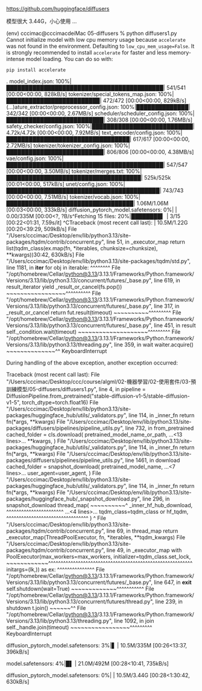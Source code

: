 

https://github.com/huggingface/diffusers



模型很大 3.44G，小心使用 ... 



(env) cccimac@cccimacdeiMac 05-diffusers % python diffusers1.py
Cannot initialize model with low cpu memory usage because `accelerate` was not found in the environment. Defaulting to `low_cpu_mem_usage=False`. It is strongly recommended to install `accelerate` for faster and less memory-intense model loading. You can do so with: 
```
pip install accelerate
```
.
model_index.json: 100%|██████████████████████████████████████████| 541/541 [00:00<00:00, 828kB/s]
tokenizer/special_tokens_map.json: 100%|█████████████████████████| 472/472 [00:00<00:00, 829kB/s]
(…)ature_extractor/preprocessor_config.json: 100%|██████████████| 342/342 [00:00<00:00, 2.67MB/s]
scheduler/scheduler_config.json: 100%|██████████████████████████| 308/308 [00:00<00:00, 1.76MB/s]
safety_checker/config.json: 100%|███████████████████████████| 4.72k/4.72k [00:00<00:00, 7.92MB/s]
text_encoder/config.json: 100%|█████████████████████████████████| 617/617 [00:00<00:00, 2.72MB/s]
tokenizer/tokenizer_config.json: 100%|██████████████████████████| 806/806 [00:00<00:00, 4.38MB/s]
vae/config.json: 100%|██████████████████████████████████████████| 547/547 [00:00<00:00, 3.50MB/s]
tokenizer/merges.txt: 100%|████████████████████████████████████| 525k/525k [00:01<00:00, 517kB/s]
unet/config.json: 100%|█████████████████████████████████████████| 743/743 [00:00<00:00, 7.51MB/s]
tokenizer/vocab.json: 100%|██████████████████████████████████| 1.06M/1.06M [00:03<00:00, 333kB/s]
diffusion_pytorch_model.safetensors:   0%|                            | 0.00/335M [00:00<?, ?B/s^Fetching 15 files:  20%|████████▍                                 | 3/15 [00:22<01:31,  7.59s/it]
^CTraceback (most recent call last):                         | 10.5M/1.22G [00:20<39:29, 509kB/s]
  File "/Users/cccimac/Desktop/env/lib/python3.13/site-packages/tqdm/contrib/concurrent.py", line 51, in _executor_map
    return list(tqdm_class(ex.map(fn, *iterables, chunksize=chunksize), **kwargs))30:42, 630kB/s]
  File "/Users/cccimac/Desktop/env/lib/python3.13/site-packages/tqdm/std.py", line 1181, in __iter__
    for obj in iterable:
               ^^^^^^^^
  File "/opt/homebrew/Cellar/python@3.13/3.13.1/Frameworks/Python.framework/Versions/3.13/lib/python3.13/concurrent/futures/_base.py", line 619, in result_iterator
    yield _result_or_cancel(fs.pop())
          ~~~~~~~~~~~~~~~~~^^^^^^^^^^
  File "/opt/homebrew/Cellar/python@3.13/3.13.1/Frameworks/Python.framework/Versions/3.13/lib/python3.13/concurrent/futures/_base.py", line 317, in _result_or_cancel
    return fut.result(timeout)
           ~~~~~~~~~~^^^^^^^^^
  File "/opt/homebrew/Cellar/python@3.13/3.13.1/Frameworks/Python.framework/Versions/3.13/lib/python3.13/concurrent/futures/_base.py", line 451, in result
    self._condition.wait(timeout)
    ~~~~~~~~~~~~~~~~~~~~^^^^^^^^^
  File "/opt/homebrew/Cellar/python@3.13/3.13.1/Frameworks/Python.framework/Versions/3.13/lib/python3.13/threading.py", line 359, in wait
    waiter.acquire()
    ~~~~~~~~~~~~~~^^
KeyboardInterrupt

During handling of the above exception, another exception occurred:

Traceback (most recent call last):
  File "/Users/cccimac/Desktop/ccc/course/algml/02-機器學習/02-使用套件/03-預訓練模型/05-diffusers/diffusers1.py", line 4, in <module>
    pipeline = DiffusionPipeline.from_pretrained("stable-diffusion-v1-5/stable-diffusion-v1-5", torch_dtype=torch.float16)
  File "/Users/cccimac/Desktop/env/lib/python3.13/site-packages/huggingface_hub/utils/_validators.py", line 114, in _inner_fn
    return fn(*args, **kwargs)
  File "/Users/cccimac/Desktop/env/lib/python3.13/site-packages/diffusers/pipelines/pipeline_utils.py", line 732, in from_pretrained
    cached_folder = cls.download(
        pretrained_model_name_or_path,
    ...<13 lines>...
        **kwargs,
    )
  File "/Users/cccimac/Desktop/env/lib/python3.13/site-packages/huggingface_hub/utils/_validators.py", line 114, in _inner_fn
    return fn(*args, **kwargs)
  File "/Users/cccimac/Desktop/env/lib/python3.13/site-packages/diffusers/pipelines/pipeline_utils.py", line 1461, in download
    cached_folder = snapshot_download(
        pretrained_model_name,
    ...<7 lines>...
        user_agent=user_agent,
    )
  File "/Users/cccimac/Desktop/env/lib/python3.13/site-packages/huggingface_hub/utils/_validators.py", line 114, in _inner_fn
    return fn(*args, **kwargs)
  File "/Users/cccimac/Desktop/env/lib/python3.13/site-packages/huggingface_hub/_snapshot_download.py", line 296, in snapshot_download
    thread_map(
    ~~~~~~~~~~^
        _inner_hf_hub_download,
        ^^^^^^^^^^^^^^^^^^^^^^^
    ...<4 lines>...
        tqdm_class=tqdm_class or hf_tqdm,
        ^^^^^^^^^^^^^^^^^^^^^^^^^^^^^^^^^
    )
    ^
  File "/Users/cccimac/Desktop/env/lib/python3.13/site-packages/tqdm/contrib/concurrent.py", line 69, in thread_map
    return _executor_map(ThreadPoolExecutor, fn, *iterables, **tqdm_kwargs)
  File "/Users/cccimac/Desktop/env/lib/python3.13/site-packages/tqdm/contrib/concurrent.py", line 49, in _executor_map
    with PoolExecutor(max_workers=max_workers, initializer=tqdm_class.set_lock,
         ~~~~~~~~~~~~^^^^^^^^^^^^^^^^^^^^^^^^^^^^^^^^^^^^^^^^^^^^^^^^^^^^^^^^^^
                      initargs=(lk,)) as ex:
                      ^^^^^^^^^^^^^^^
  File "/opt/homebrew/Cellar/python@3.13/3.13.1/Frameworks/Python.framework/Versions/3.13/lib/python3.13/concurrent/futures/_base.py", line 647, in __exit__
    self.shutdown(wait=True)
    ~~~~~~~~~~~~~^^^^^^^^^^^
  File "/opt/homebrew/Cellar/python@3.13/3.13.1/Frameworks/Python.framework/Versions/3.13/lib/python3.13/concurrent/futures/thread.py", line 239, in shutdown
    t.join()
    ~~~~~~^^
  File "/opt/homebrew/Cellar/python@3.13/3.13.1/Frameworks/Python.framework/Versions/3.13/lib/python3.13/threading.py", line 1092, in join
    self._handle.join(timeout)
    ~~~~~~~~~~~~~~~~~^^^^^^^^^
KeyboardInterrupt

diffusion_pytorch_model.safetensors:   3%|▋                   | 10.5M/335M [00:26<13:37, 396kB/s]

model.safetensors:   4%|█▌                                    | 21.0M/492M [00:28<10:41, 735kB/s]

diffusion_pytorch_model.safetensors:   0%|                 | 10.5M/3.44G [00:28<1:30:42, 630kB/s]